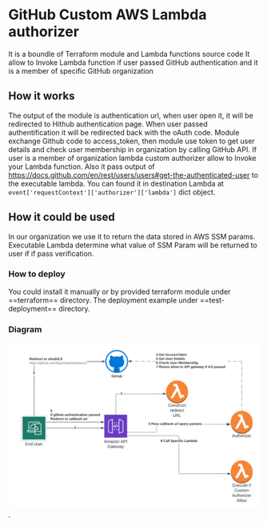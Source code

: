 # GitHub Custom AWS Lambda authorizer 

It is a boundle of Terraform module and Lambda functions source code
It allow to Invoke Lambda function if user passed GitHub authentication and it is a member of specific GitHub organization
## How it works
The output of the module is authentication url, when user open it, it will be redirected to Hithub authentication page. When user passed authentification it will be redirected back with the oAuth code. Module exchange Github code to access_token,  then module use token to get user details and check user membership in organization by calling GitHub API. If user is a member of organization lambda custom authorizer allow to Invoke your Lambda function. Also it pass output of https://docs.github.com/en/rest/users/users#get-the-authenticated-user to the executable lambda.  You can found it in destination Lambda at ```event['requestContext']['authorizer']['lambda']``` dict object.
## How it could be used
In our organization we use it to return the data stored in AWS SSM params. Executable Lambda determine what value of SSM Param will be returned to user if if pass verification. 

### How to deploy
You could install it manually or by provided terraform module under ==terraform== directory. 
The deployment example under ==test-deployment== directory.

### Diagram
![diagram](github_custom_authorizer.png).

